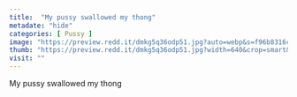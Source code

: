 ```yaml
---
title:  "My pussy swallowed my thong"
metadate: "hide"
categories: [ Pussy ]
image: "https://preview.redd.it/dmkg5q36odp51.jpg?auto=webp&s=f96b8316ca9f098b7095068419679b1b50b340f5"
thumb: "https://preview.redd.it/dmkg5q36odp51.jpg?width=640&crop=smart&auto=webp&s=7277504aec172ab876a020912b2d576e39afb026"
visit: ""
---
```

My pussy swallowed my thong
